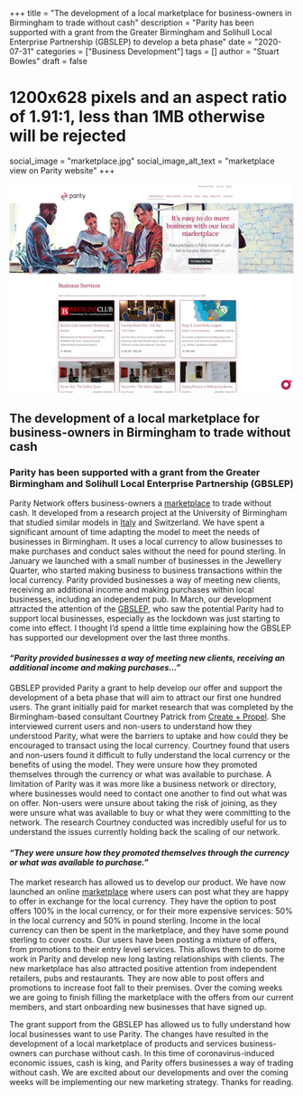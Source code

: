 +++
title = "The development of a local marketplace for business-owners in Birmingham to trade without cash"
description = "Parity has been supported with a grant from the Greater Birmingham and Solihull Local Enterprise Partnership (GBSLEP) to develop a beta phase"
date = "2020-07-31"
categories = ["Business Development"]
tags = []
author = "Stuart Bowles"
draft = false
# 1200x628 pixels and an aspect ratio of 1.91:1, less than 1MB otherwise will be rejected
social_image = "marketplace.jpg"
social_image_alt_text = "marketplace view on Parity website"
+++

![marketplace](marketplace.jpg)

## The development of a local marketplace for business-owners in Birmingham to trade without cash

### Parity has been supported with a grant from the Greater Birmingham and Solihull Local Enterprise Partnership (GBSLEP)

Parity Network offers business-owners a <a href="https://parity.uk/marketplace/Birmingham" target="_blank">marketplace</a> to trade without cash. It developed from a research project at the University of Birmingham that studied similar models in <a href="https://www.ft.com/content/cf875d9a-5be6-11e5-a28b-50226830d644" target="_blank">Italy</a> and Switzerland. We have spent a significant amount of time adapting the model to meet the needs of businesses in Birmingham. It uses a local currency to allow businesses to make purchases and conduct sales without the need for pound sterling. In January we launched with a small number of businesses in the Jewellery Quarter, who started making business to business transactions within the local currency. Parity provided businesses a way of meeting new clients, receiving an additional income and making purchases within local businesses, including an independent pub. In March, our development attracted the attention of the [GBSLEP](https://gbslep.co.uk/), who saw the potential Parity had to support local businesses, especially as the lockdown was just starting to come into effect. I thought I’d spend a little time explaining how the GBSLEP has supported our development over the last three months.

#### _“Parity provided businesses a way of meeting new clients, receiving an additional income and making purchases…”_ 

GBSLEP provided Parity a grant to help develop our offer and support the development of a beta phase that will aim to attract our first one hundred users. The grant initially paid for market research that was completed by the Birmingham-based consultant Courtney Patrick from [Create + Propel](https://www.createandpropel.com/). She interviewed current users and non-users to understand how they understood Parity, what were the barriers to uptake and how could they be encouraged to transact using the local currency. Courtney found that users and non-users found it difficult to fully understand the local currency or the benefits of using the model. They were unsure how they promoted themselves through the currency or what was available to purchase. A limitation of Parity was it was more like a business network or directory, where businesses would need to contact one another to find out what was on offer. Non-users were unsure about taking the risk of joining, as they were unsure what was available to buy or what they were committing to the network. The research Courtney conducted was incredibly useful for us to understand the issues currently holding back the scaling of our network.

#### _“They were unsure how they promoted themselves through the currency or what was available to purchase.”_

The market research has allowed us to develop our product. We have now launched an online [marketplace](https://parity.uk/marketplace/) where users can post what they are happy to offer in exchange for the local currency. They have the option to post offers 100% in the local currency, or for their more expensive services: 50% in the local currency and 50% in pound sterling. Income in the local currency can then be spent in the marketplace, and they have some pound sterling to cover costs. Our users have been posting a mixture of offers, from promotions to their entry level services. This allows them to do some work in Parity and develop new long lasting relationships with clients. The new marketplace has also attracted positive attention from independent retailers, pubs and restaurants. They are now able to post offers and promotions to increase foot fall to their premises. Over the coming weeks we are going to finish filling the marketplace with the offers from our current members, and start onboarding new businesses that have signed up.

The grant support from the GBSLEP has allowed us to fully understand how local businesses want to use Parity. The changes have resulted in the development of a local marketplace of products and services business-owners can purchase without cash. In this time of coronavirus-induced economic issues, cash is king, and Parity offers businesses a way of trading without cash. We are excited about our developments and over the coming weeks will be implementing our new marketing strategy. Thanks for reading.
